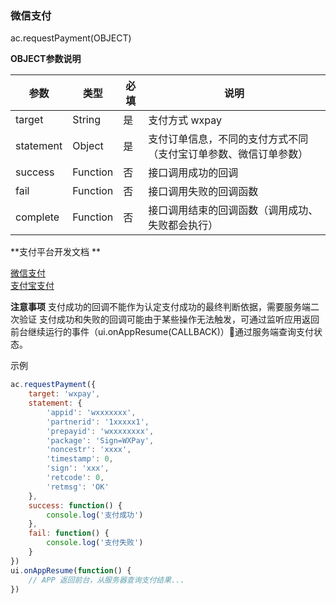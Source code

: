 ### 微信支付
ac.requestPayment(OBJECT)

**OBJECT参数说明**


|参数	|类型	|必填	|说明|
|-----|----------|-----|-----|
|target|	String|	是|	支付方式 wxpay|
|statement	|Object|	是|	支付订单信息，不同的支付方式不同（支付宝订单参数、微信订单参数）|
|success	|Function|	否	|接口调用成功的回调|
|fail|	Function	|否|	接口调用失败的回调函数|
|complete|	Function|	否	|接口调用结束的回调函数（调用成功、失败都会执行）|

**支付平台开发文档 **

[微信支付](https://pay.weixin.qq.com/wiki/doc/api/index.html) <br/>
[支付宝支付](https://docs.open.alipay.com/204/)

**注意事项**
支付成功的回调不能作为认定支付成功的最终判断依据，需要服务端二次验证
支付成功和失败的回调可能由于某些操作无法触发，可通过监听应用返回前台继续运行的事件（ui.onAppResume(CALLBACK)）通过服务端查询支付状态。


示例
```javascript
ac.requestPayment({
    target: 'wxpay',
    statement: {
        'appid': 'wxxxxxxx',
        'partnerid': '1xxxxx1',
        'prepayid': 'wxxxxxxxx',
        'package': 'Sign=WXPay',
        'noncestr': 'xxxx',
        'timestamp': 0,
        'sign': 'xxx',
        'retcode': 0,
        'retmsg': 'OK'
    },
    success: function() {
        console.log('支付成功')
    },
    fail: function() {
        console.log('支付失败')
    }
})
ui.onAppResume(function() {
    // APP 返回前台，从服务器查询支付结果...
})
```
